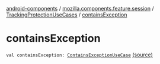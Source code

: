 [android-components](../../index.md) / [mozilla.components.feature.session](../index.md) / [TrackingProtectionUseCases](index.md) / [containsException](./contains-exception.md)

# containsException

`val containsException: `[`ContainsExceptionUseCase`](-contains-exception-use-case/index.md) [(source)](https://github.com/mozilla-mobile/android-components/blob/master/components/feature/session/src/main/java/mozilla/components/feature/session/TrackingProtectionUseCases.kt#L175)